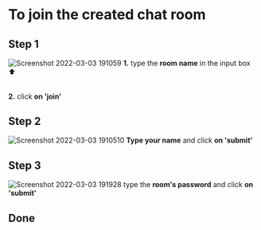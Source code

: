 # To join the created chat room
## Step 1
  ![Screenshot 2022-03-03 191059](https://user-images.githubusercontent.com/66897674/156576206-b2998b75-30c5-4c8b-9908-b98132935fee.png)
  **1.** type the **room name** in the input box ⬆️
  ######
  **2.** click **on 'join'**
## Step 2
  ![Screenshot 2022-03-03 1910510](https://user-images.githubusercontent.com/66897674/156577279-d4da92a1-a8c8-4e4e-a28b-06dc2421b9f5.png)
  **Type your name** and click **on 'submit'**
## Step 3
  ![Screenshot 2022-03-03 191928](https://user-images.githubusercontent.com/66897674/156577633-8c8bb30c-389e-4880-8c78-cac9ac739eb1.png)
  type the **room's password** and click **on 'submit'**
## Done
